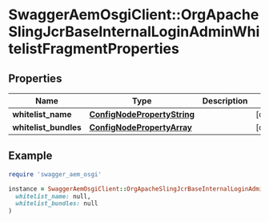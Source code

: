 # SwaggerAemOsgiClient::OrgApacheSlingJcrBaseInternalLoginAdminWhitelistFragmentProperties

## Properties

| Name | Type | Description | Notes |
| ---- | ---- | ----------- | ----- |
| **whitelist_name** | [**ConfigNodePropertyString**](ConfigNodePropertyString.md) |  | [optional] |
| **whitelist_bundles** | [**ConfigNodePropertyArray**](ConfigNodePropertyArray.md) |  | [optional] |

## Example

```ruby
require 'swagger_aem_osgi'

instance = SwaggerAemOsgiClient::OrgApacheSlingJcrBaseInternalLoginAdminWhitelistFragmentProperties.new(
  whitelist_name: null,
  whitelist_bundles: null
)
```

